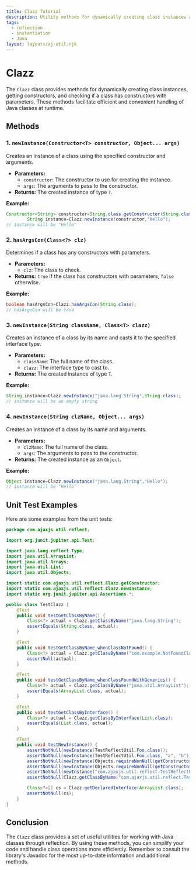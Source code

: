 ```yaml
---
title: Clazz Tutorial
description: Utility methods for dynamically creating class instances and inspecting constructors
tags:
  - reflection
  - instantiation
  - Java
layout: layouts/aj-util.njk
---
```


# Clazz

The `Clazz` class provides methods for dynamically creating class instances, getting constructors, and checking if a
class has constructors with parameters. These methods facilitate efficient and convenient handling of
Java classes at runtime.

## Methods

### 1. `newInstance(Constructor<T> constructor, Object... args)`

Creates an instance of a class using the specified constructor and arguments.

* **Parameters:**
    * `constructor`: The constructor to use for creating the instance.
    * `args`: The arguments to pass to the constructor.
* **Returns:** The created instance of type `T`.

**Example:**

```java
Constructor<String> constructor=String.class.getConstructor(String.class);
        String instance=Clazz.newInstance(constructor,"Hello");
// instance will be "Hello"
```

### 2. `hasArgsCon(Class<?> clz)`

Determines if a class has any constructors with parameters.

* **Parameters:**
    * `clz`: The class to check.
* **Returns:** `true` if the class has constructors with parameters, `false` otherwise.

**Example:**

```java
boolean hasArgsCon=Clazz.hasArgsCon(String.class);
// hasArgsCon will be true
```

### 3. `newInstance(String className, Class<T> clazz)`

Creates an instance of a class by its name and casts it to the specified interface type.

* **Parameters:**
    * `className`: The full name of the class.
    * `clazz`: The interface type to cast to.
* **Returns:** The created instance of type `T`.

**Example:**

```java
String instance=Clazz.newInstance("java.lang.String",String.class);
// instance will be an empty string
```

### 4. `newInstance(String clzName, Object... args)`

Creates an instance of a class by its name and arguments.

* **Parameters:**
    * `clzName`: The full name of the class.
    * `args`: The arguments to pass to the constructor.
* **Returns:** The created instance as an `Object`.

**Example:**

```java
Object instance=Clazz.newInstance("java.lang.String","Hello");
// instance will be "Hello"
```

## Unit Test Examples

Here are some examples from the unit tests:

```java name=src/test/java/com/ajaxjs/util/reflect/TestClazz.java
package com.ajaxjs.util.reflect;

import org.junit.jupiter.api.Test;

import java.lang.reflect.Type;
import java.util.ArrayList;
import java.util.Arrays;
import java.util.List;
import java.util.Objects;

import static com.ajaxjs.util.reflect.Clazz.getConstructor;
import static com.ajaxjs.util.reflect.Clazz.newInstance;
import static org.junit.jupiter.api.Assertions.*;

public class TestClazz {
    @Test
    public void testGetClassByName() {
        Class<?> actual = Clazz.getClassByName("java.lang.String");
        assertEquals(String.class, actual);
    }

    @Test
    public void testGetClassByName_whenClassNotFound() {
        Class<?> actual = Clazz.getClassByName("com.example.NotFoundClass");
        assertNull(actual);
    }

    @Test
    public void testGetClassByName_whenClassFoundWithGenerics() {
        Class<?> actual = Clazz.getClassByName("java.util.ArrayList");
        assertEquals(ArrayList.class, actual);
    }

    @Test
    public void testGetClassByInterface() {
        Class<?> actual = Clazz.getClassByInterface(List.class);
        assertEquals(List.class, actual);
    }

    @Test
    public void testNewInstance() {
        assertNotNull(newInstance(TestReflectUtil.Foo.class));
        assertNotNull(newInstance(TestReflectUtil.Foo.class, "a", "b"));
        assertNotNull(newInstance(Objects.requireNonNull(getConstructor(TestReflectUtil.Foo.class))));
        assertNotNull(newInstance(Objects.requireNonNull(getConstructor(TestReflectUtil.Foo.class, String.class, String.class)), "a", "b"));
        assertNotNull(newInstance("com.ajaxjs.util.reflect.TestReflectUtil"));
        assertNotNull(Clazz.getClassByName("com.ajaxjs.util.reflect.TestReflectUtil"));

        Class<?>[] cs = Clazz.getDeclaredInterface(ArrayList.class);
        assertNotNull(cs);
    }
}
```

## Conclusion

The `Clazz` class provides a set of useful utilities for working with Java classes through reflection. By using these
methods, you can simplify your code and handle class operations more efficiently. Remember to consult
the library's Javadoc for the most up-to-date information and additional methods.